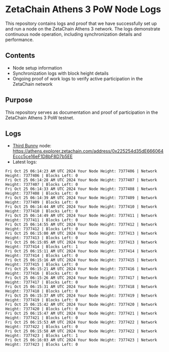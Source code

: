 # ZetaChain Athens 3 PoW Node Logs
This repository contains logs and proof that we have successfully set up and run a node on the ZetaChain Athens 3 network. The logs demonstrate continuous node operation, including synchronization details and performance.

## Contents
- Node setup information
- Synchronization logs with block height details
- Ongoing proof of work logs to verify active participation in the ZetaChain network

## Purpose
This repository serves as documentation and proof of participation in the ZetaChain Athens 3 PoW testnet.

## Logs

- [Third Bunny](https://thirdbunny.xyz/) node: https://athens.explorer.zetachain.com/address/0x225254d35dE666064Eccc5ce16eF1D8bF8D7b5EE
- Latest logs:
```
Fri Oct 25 06:14:23 AM UTC 2024 Your Node Height: 7377406 | Network Height: 7377406 | Blocks Left: 0
Fri Oct 25 06:14:28 AM UTC 2024 Your Node Height: 7377407 | Network Height: 7377407 | Blocks Left: 0
Fri Oct 25 06:14:33 AM UTC 2024 Your Node Height: 7377408 | Network Height: 7377408 | Blocks Left: 0
Fri Oct 25 06:14:39 AM UTC 2024 Your Node Height: 7377409 | Network Height: 7377409 | Blocks Left: 0
Fri Oct 25 06:14:44 AM UTC 2024 Your Node Height: 7377410 | Network Height: 7377410 | Blocks Left: 0
Fri Oct 25 06:14:49 AM UTC 2024 Your Node Height: 7377411 | Network Height: 7377411 | Blocks Left: 0
Fri Oct 25 06:14:55 AM UTC 2024 Your Node Height: 7377412 | Network Height: 7377412 | Blocks Left: 0
Fri Oct 25 06:15:00 AM UTC 2024 Your Node Height: 7377413 | Network Height: 7377413 | Blocks Left: 0
Fri Oct 25 06:15:05 AM UTC 2024 Your Node Height: 7377413 | Network Height: 7377414 | Blocks Left: 1
Fri Oct 25 06:15:11 AM UTC 2024 Your Node Height: 7377414 | Network Height: 7377414 | Blocks Left: 0
Fri Oct 25 06:15:16 AM UTC 2024 Your Node Height: 7377415 | Network Height: 7377415 | Blocks Left: 0
Fri Oct 25 06:15:21 AM UTC 2024 Your Node Height: 7377416 | Network Height: 7377416 | Blocks Left: 0
Fri Oct 25 06:15:26 AM UTC 2024 Your Node Height: 7377417 | Network Height: 7377417 | Blocks Left: 0
Fri Oct 25 06:15:31 AM UTC 2024 Your Node Height: 7377418 | Network Height: 7377418 | Blocks Left: 0
Fri Oct 25 06:15:37 AM UTC 2024 Your Node Height: 7377419 | Network Height: 7377419 | Blocks Left: 0
Fri Oct 25 06:15:42 AM UTC 2024 Your Node Height: 7377420 | Network Height: 7377420 | Blocks Left: 0
Fri Oct 25 06:15:47 AM UTC 2024 Your Node Height: 7377421 | Network Height: 7377421 | Blocks Left: 0
Fri Oct 25 06:15:53 AM UTC 2024 Your Node Height: 7377422 | Network Height: 7377422 | Blocks Left: 0
Fri Oct 25 06:15:58 AM UTC 2024 Your Node Height: 7377422 | Network Height: 7377423 | Blocks Left: 1
Fri Oct 25 06:16:03 AM UTC 2024 Your Node Height: 7377423 | Network Height: 7377423 | Blocks Left: 0
```

